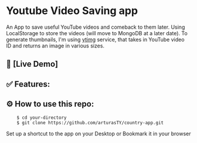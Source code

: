 # Youtube Video Saving app

An App to save useful YouTube videos and comeback to them later. Using LocalStorage to store the videos (will move to MongoDB at a later date). To generate thumbnails, I'm using [ytimg](`https://i.ytimg.com/vi/VIDEO_ID/`) service, that takes in YouTube video ID and returns an image in various sizes.

## 🔗 [Live Demo]

## ✅ Features:

## ⚙️ How to use this repo:
```shell
    $ cd your-directory
    $ git clone https://github.com/arturasTY/country-app.git
```
Set up a shortcut to the app on your Desktop or Bookmark it in your browser